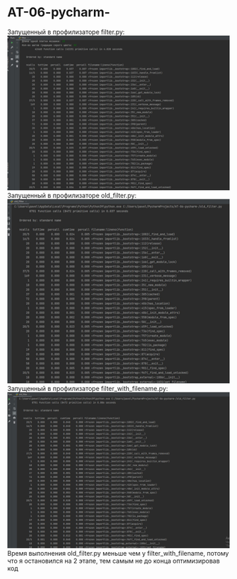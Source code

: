 # AT-06-pycharm-
Запущенный в профилизаторе filter.py:
![Иллюстрация к проекту](https://github.com/pavel248/AT-06-pycharm-/raw/images/filter.jpg)
Запущенный в профилизаторе old_filter.py:
![Иллюстрация к проекту](https://github.com/pavel248/AT-06-pycharm-/raw/images/old_filter.jpg)
Запущенный в профилизаторе filter_with_filename.py:
![Иллюстрация к проекту](https://github.com/pavel248/AT-06-pycharm-/raw/images/filter_with_filenname.jpg)
Время выполнения old_filter.py меньше чем у filter_with_filename, потому что я остановился на 2 этапе, тем самым не до конца оптимизировав код

